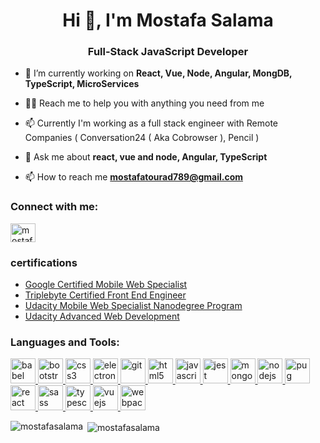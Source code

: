 
<h1 align="center">Hi 👋, I'm Mostafa Salama</h1>
<h3 align="center">Full-Stack JavaScript Developer</h3>

- 🔭 I’m currently working on **React, Vue, Node, Angular, MongDB, TypeScript, MicroServices**

- 👨‍💻 Reach me to help you with anything you need from me

- 📫 Currently I'm working as a full stack engineer with Remote Companies ( Conversation24 ( Aka Cobrowser ), Pencil ) 

- 💬 Ask me about **react, vue and node, Angular, TypeScript**

- 📫 How to reach me **mostafatourad789@gmail.com**

<p align="left">
<h3 align="left">Connect with me:</h3>
<a href="https://linkedin.com/in/mostafatourad" target="blank"><img align="center" src="https://cdn.jsdelivr.net/npm/simple-icons@3.0.1/icons/linkedin.svg" alt="mostafatourad" height="30" width="40" /></a>
</p>

### certifications 

- [Google Certified Mobile Web Specialist](https://www.credential.net/0bbf0c67-ec90-4cfe-8b2d-38d65d1d9ecc?key=093d8e660b2f568c126c9211e7b7ebb07c860b4a0f72ba84231b7ffba0a69d66#gs.farvgp)
-  [Triplebyte Certified Front End Engineer](https://triplebyte.com/tb/mostafa-salama-qrvlprx/certificate/track/frontend)
- [Udacity Mobile Web Specialist Nanodegree Program ](https://confirm.udacity.com/TUGCKY7D)
- [Udacity Advanced Web Development](https://confirm.udacity.com/KRDK2QLN)
<h3 align="left">Languages and Tools:</h3>
<p align="left"> <a href="https://babeljs.io/" target="_blank"> <img src="https://www.vectorlogo.zone/logos/babeljs/babeljs-icon.svg" alt="babel" width="40" height="40"/> </a> <a href="https://getbootstrap.com" target="_blank"> <img src="https://devicons.github.io/devicon/devicon.git/icons/bootstrap/bootstrap-plain.svg" alt="bootstrap" width="40" height="40"/> </a> <a href="https://www.w3schools.com/css/" target="_blank"> <img src="https://devicons.github.io/devicon/devicon.git/icons/css3/css3-original-wordmark.svg" alt="css3" width="40" height="40"/> </a> <a href="https://www.electronjs.org" target="_blank"> <img src="https://devicons.github.io/devicon/devicon.git/icons/electron/electron-original.svg" alt="electron" width="40" height="40"/> </a> <a href="https://git-scm.com/" target="_blank"> <img src="https://www.vectorlogo.zone/logos/git-scm/git-scm-icon.svg" alt="git" width="40" height="40"/> </a> <a href="https://www.w3.org/html/" target="_blank"> <img src="https://devicons.github.io/devicon/devicon.git/icons/html5/html5-original-wordmark.svg" alt="html5" width="40" height="40"/> </a> <a href="https://developer.mozilla.org/en-US/docs/Web/JavaScript" target="_blank"> <img src="https://devicons.github.io/devicon/devicon.git/icons/javascript/javascript-original.svg" alt="javascript" width="40" height="40"/> </a> <a href="https://jestjs.io" target="_blank"> <img src="https://www.vectorlogo.zone/logos/jestjsio/jestjsio-icon.svg" alt="jest" width="40" height="40"/> </a> <a href="https://www.mongodb.com/" target="_blank"> <img src="https://devicons.github.io/devicon/devicon.git/icons/mongodb/mongodb-original-wordmark.svg" alt="mongodb" width="40" height="40"/> </a> <a href="https://nodejs.org" target="_blank"> <img src="https://devicons.github.io/devicon/devicon.git/icons/nodejs/nodejs-original-wordmark.svg" alt="nodejs" width="40" height="40"/> </a> <a href="https://pugjs.org" target="_blank"> <img src="https://cdn.worldvectorlogo.com/logos/pug.svg" alt="pug" width="40" height="40"/> </a> <a href="https://reactjs.org/" target="_blank"> <img src="https://devicons.github.io/devicon/devicon.git/icons/react/react-original-wordmark.svg" alt="react" width="40" height="40"/> </a> <a href="https://sass-lang.com" target="_blank"> <img src="https://devicons.github.io/devicon/devicon.git/icons/sass/sass-original.svg" alt="sass" width="40" height="40"/> </a> <a href="https://www.typescriptlang.org/" target="_blank"> <img src="https://devicons.github.io/devicon/devicon.git/icons/typescript/typescript-original.svg" alt="typescript" width="40" height="40"/> </a> <a href="https://vuejs.org/" target="_blank"> <img src="https://devicons.github.io/devicon/devicon.git/icons/vuejs/vuejs-original-wordmark.svg" alt="vuejs" width="40" height="40"/> </a> <a href="https://webpack.js.org" target="_blank"> <img src="https://devicons.github.io/devicon/devicon.git/icons/webpack/webpack-original.svg" alt="webpack" width="40" height="40"/> </a> </p>

<p><img align="left" src="https://github-readme-stats.vercel.app/api/top-langs/?username=mostafasalama&layout=compact" alt="mostafasalama" /></p>

<p>&nbsp;<img align="center" src="https://github-readme-stats.vercel.app/api?username=mostafasalama&show_icons=true" alt="mostafasalama" /></p>

